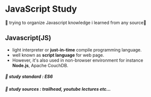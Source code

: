 JavaScript Study
==========
🌟 trying to organize Javascript knowledge i learned from any source🌟 

Javascript(JS)
-------
* light interpreter or __just-in-time__ compile programming language.   
* well known as __script language__ for web page.    
* However, it's also used in non-browser environment for instance __Node.js__, Apache CouchDB.   

##### 📌 study standard : ES6
##### 📌 study sources : trailhead, youtube lectures etc...

